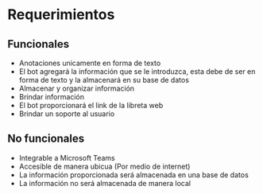 # Requerimientos

## Funcionales
-	Anotaciones unicamente en forma de texto
- El bot agregará la información que se le introduzca, esta debe de ser en forma de texto y la almacenará en su base de datos
- Almacenar y organizar información
- Brindar información
- El bot proporcionará el link de la libreta web
- Brindar un soporte al usuario 
## No funcionales
-	Integrable a Microsoft Teams
-	Accesible de manera ubicua (Por medio de internet)
- La información proporcionada será almacenada en una base de datos
- La información no será almacenada de manera local 
